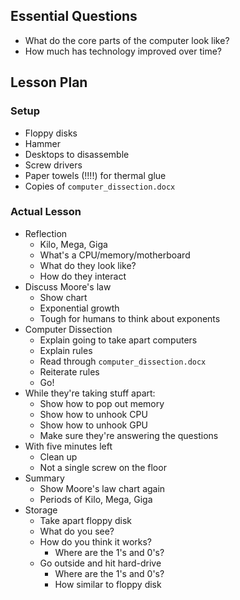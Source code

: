 ## Essential Questions

- What do the core parts of the computer look like?
- How much has technology improved over time?

## Lesson Plan

### Setup

- Floppy disks
- Hammer
- Desktops to disassemble
- Screw drivers
- Paper towels (!!!!) for thermal glue
- Copies of `computer_dissection.docx`

### Actual Lesson

- Reflection
    - Kilo, Mega, Giga
    - What's a CPU/memory/motherboard
    - What do they look like?
    - How do they interact
- Discuss Moore's law
    - Show chart
    - Exponential growth
    - Tough for humans to think about exponents
- Computer Dissection
    - Explain going to take apart computers
    - Explain rules
    - Read through `computer_dissection.docx`
    - Reiterate rules
    - Go!
- While they're taking stuff apart:
    - Show how to pop out memory
    - Show how to unhook CPU
    - Show how to unhook GPU
    - Make sure they're answering the questions
- With five minutes left
    - Clean up
    - Not a single screw on the floor
- Summary
    - Show Moore's law chart again
    - Periods of Kilo, Mega, Giga
- Storage
    - Take apart floppy disk
    - What do you see?
    - How do you think it works?
        - Where are the 1's and 0's?
    - Go outside and hit hard-drive
        - Where are the 1's and 0's?
        - How similar to floppy disk
